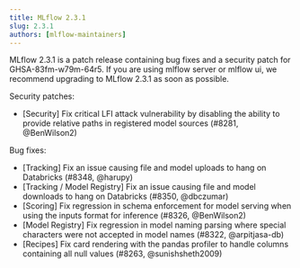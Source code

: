 ```yaml
---
title: MLflow 2.3.1
slug: 2.3.1
authors: [mlflow-maintainers]
---
```


MLflow 2.3.1 is a patch release containing bug fixes and a security patch for GHSA-83fm-w79m-64r5. If you are using mlflow server or mlflow ui, we recommend upgrading to MLflow 2.3.1 as soon as possible.

Security patches:

- [Security] Fix critical LFI attack vulnerability by disabling the ability to provide relative paths in registered model sources (#8281, @BenWilson2)

Bug fixes:

- [Tracking] Fix an issue causing file and model uploads to hang on Databricks (#8348, @harupy)
- [Tracking / Model Registry] Fix an issue causing file and model downloads to hang on Databricks (#8350, @dbczumar)
- [Scoring] Fix regression in schema enforcement for model serving when using the inputs format for inference (#8326, @BenWilson2)
- [Model Registry] Fix regression in model naming parsing where special characters were not accepted in model names (#8322, @arpitjasa-db)
- [Recipes] Fix card rendering with the pandas profiler to handle columns containing all null values (#8263, @sunishsheth2009)
